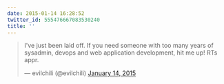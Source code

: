 ```yaml
---
date: 2015-01-14 16:28:52
twitter_id: 555476667083530240
title: ''
---
```


<blockquote class="twitter-tweet"><p lang="en" dir="ltr">I&#39;ve just been laid off. If you need someone with too many years of sysadmin, devops and web application development, hit me up! RTs appr.</p>&mdash; evilchili (@evilchili) <a href="https://twitter.com/evilchili/status/555451617776918528?ref_src=twsrc%5Etfw">January 14, 2015</a></blockquote>
<script async src="https://platform.twitter.com/widgets.js" charset="utf-8"></script>
